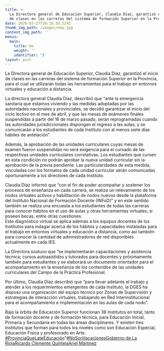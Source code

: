 ```yaml
---
title: >-
  La Directora general de Educación Superior, Claudia Díaz, garantizó el inicio
  de clases en las carreras del sistema de formación Superior en la Provincia
date: 2020-03-27T20:18:39.524Z
thumb_img_path: /images/mep.jpg
content_img_path: ''
menus:
  main:
    title: me
    weight: ''
    identifier: '5'
layout: post
---
```

La Directora general de Educación Superior, Claudia Díaz, garantizó el inicio de clases en las carreras del sistema de formación Superior en la Provincia, para el cual se utilizarán todas las herramientas para el trabajo en entornos virtuales y educación a distancia.

La directora general Claudia Díaz, describió que “ante la emergencia sanitaria que estamos viviendo y las medidas adoptadas por las autoridades nacionales y provinciales, se decidió garantizar el inicio del ciclo lectivo en el mes de abril, y que las mesas de exámenes finales suspendidas a partir del 16 de marzo pasado, serán reprogramadas cuando las autoridades jurisdiccionales dispongan el regreso a las aulas, y se comunicarán a los estudiantes de cada Instituto con al menos siete días hábiles de antelación”.

Además, la aprobación de las unidades curriculares cuyas mesas de examen fueron suspendidas no será exigencia para el cursado de las respectivas unidades curriculares correlativas. Los estudiantes que cursen en esta condición no podrán aprobar la nueva unidad curricular sin la aprobación de la previa pendiente. Las particularidades de esta medida, vinculadas con los formatos de cada unidad curricular serán comunicadas oportunamente a los directores de cada Instituto.

Claudia Díaz informó que “con el fin de poder acompañar y sostener los procesos de enseñanza en cada carrera, se realiza un relevamiento de los nodos virtuales activos y habilitación de nodos nuevos desde la plataforma del Instituto Nacional de Formación Docente (INFoD)” y en este sentido también se realiza una encuesta a los estudiantes de todas las carreras para conocer hábitos en el uso de aulas y otras herramientas virtuales; si poseen becas, entre otras cuestiones.\
Este diagnóstico virtual se aplica además a los equipos docentes de los Institutos para indagar acerca de los hábitos y capacidades instaladas para el trabajo en entornos virtuales y educación a distancia, como así también para conocer la cantidad de administradores de red disponibles actualmente en cada IES.

La Directora sostuvo que “se implementarán capacitaciones y asistencia técnica; cursos autoasistidos y tutorados para docentes y próximamente también para estudiantes y se elaborará un documento orientador para el acompañamiento en la enseñanza de los contenidos de las unidades curriculares del Campo de la Práctica Profesional.

Por último, Claudia Díaz describió que “para llevar adelante el trabajo y atender a los requerimientos emergentes de cada Instituto, la DGES ha dispuso una organización del equipo técnico por Zonas de Supervisión y estrategias de interacción virtuales, trabajando en Red Interinstitucional para el acompañamiento e implementación en las aulas de cada nodo”.

Bajo la órbita de Educación Superior funcionan 38 Institutos en total, tanto de formación docente y de formación técnica, para Educación Inicial, Primaria y Secundaria en todas las áreas disciplinares. Y existen tres Institutos que forman para todos los niveles como son Educación Especial, Educación Física y profesorado en Arte.\
[\#ProvinciaQueLateEducación](https://es-la.facebook.com/hashtag/provinciaquelateeducaci%C3%B3n?source=feed_text&epa=HASHTAG&__xts__%5B0%5D=68.ARBr7Jmf1610SMrC_frkgYYeQaHEPClO_kOS3hKNXYIIIWnrVjqr_FkHr2694zDe05uhrbDYqrjsEa5ZCOg6c6V7IIMprKJNCGTNiYHX0mdl5lgHM0gMEEff_gMseKHdZ6cZwceerrJUrzzlaukRjPe1xN1zoSwc52-0FzXGr7jVpMG56Bd2neiC_15fp_HlodqFv1VdA_d_JUkLXKwiNI28DRb2cAOsciNOEgLJQwXe7yGf9eNgJ0fGJg9-SrCPc333VSF2pkDL-Dc7Yz1qQisDy4iuwv2Vzmm1mGdqm0MJlC5aXxsLqbyzNTjSbrv4MOz8sodiivLS3LF56Lo49zT8y92P&__tn__=%2ANK-R)"[\#NoSonVacaciones](https://es-la.facebook.com/hashtag/nosonvacaciones?source=feed_text&epa=HASHTAG&__xts__%5B0%5D=68.ARBr7Jmf1610SMrC_frkgYYeQaHEPClO_kOS3hKNXYIIIWnrVjqr_FkHr2694zDe05uhrbDYqrjsEa5ZCOg6c6V7IIMprKJNCGTNiYHX0mdl5lgHM0gMEEff_gMseKHdZ6cZwceerrJUrzzlaukRjPe1xN1zoSwc52-0FzXGr7jVpMG56Bd2neiC_15fp_HlodqFv1VdA_d_JUkLXKwiNI28DRb2cAOsciNOEgLJQwXe7yGf9eNgJ0fGJg9-SrCPc333VSF2pkDL-Dc7Yz1qQisDy4iuwv2Vzmm1mGdqm0MJlC5aXxsLqbyzNTjSbrv4MOz8sodiivLS3LF56Lo49zT8y92P&__tn__=%2ANK-R)[Gobierno de La Rioja](https://www.facebook.com/gobiernodelarioja/?__xts__%5B0%5D=68.ARCYZrsfJ1UFxTTOvLnDRya0Qoteg4omwwYzVbpquEEQms848-2txiZapwcepqUVBMUHkbrPwTWjZARY33UhM_0zu_klUwT8UK2KV_EUjjRreY5VzwhRktjG9bMq65d06bvVH821n-B1bLl8uR_jQeesgepO9us6mnJ-_yTtw3qD6jDsStzUAaCfeCjctqcRNUnfqtwOUNBYDEUkCLqk1fzHfN4zf-GsxtQ4d4XyDukyugSDJLliywIbRRQl1ka9pClyn5YJ-rtj6-BLdaXCN1-XGsO0SR5Cl8g4OlJ8G6J_XjU9ttieOhqTkeIbru8JHCQvDGDZg2fNQxTiYwntAM9RIRBv&__xts__%5B1%5D=68.ARBr7Jmf1610SMrC_frkgYYeQaHEPClO_kOS3hKNXYIIIWnrVjqr_FkHr2694zDe05uhrbDYqrjsEa5ZCOg6c6V7IIMprKJNCGTNiYHX0mdl5lgHM0gMEEff_gMseKHdZ6cZwceerrJUrzzlaukRjPe1xN1zoSwc52-0FzXGr7jVpMG56Bd2neiC_15fp_HlodqFv1VdA_d_JUkLXKwiNI28DRb2cAOsciNOEgLJQwXe7yGf9eNgJ0fGJg9-SrCPc333VSF2pkDL-Dc7Yz1qQisDy4iuwv2Vzmm1mGdqm0MJlC5aXxsLqbyzNTjSbrv4MOz8sodiivLS3LF56Lo49zT8y92P&fref=mentions&__tn__=K-R)[Ricardo Clemente Quintela](https://www.facebook.com/quintela.ricardo.clemente/?__xts__%5B0%5D=68.ARCYZrsfJ1UFxTTOvLnDRya0Qoteg4omwwYzVbpquEEQms848-2txiZapwcepqUVBMUHkbrPwTWjZARY33UhM_0zu_klUwT8UK2KV_EUjjRreY5VzwhRktjG9bMq65d06bvVH821n-B1bLl8uR_jQeesgepO9us6mnJ-_yTtw3qD6jDsStzUAaCfeCjctqcRNUnfqtwOUNBYDEUkCLqk1fzHfN4zf-GsxtQ4d4XyDukyugSDJLliywIbRRQl1ka9pClyn5YJ-rtj6-BLdaXCN1-XGsO0SR5Cl8g4OlJ8G6J_XjU9ttieOhqTkeIbru8JHCQvDGDZg2fNQxTiYwntAM9RIRBv&__xts__%5B1%5D=68.ARBr7Jmf1610SMrC_frkgYYeQaHEPClO_kOS3hKNXYIIIWnrVjqr_FkHr2694zDe05uhrbDYqrjsEa5ZCOg6c6V7IIMprKJNCGTNiYHX0mdl5lgHM0gMEEff_gMseKHdZ6cZwceerrJUrzzlaukRjPe1xN1zoSwc52-0FzXGr7jVpMG56Bd2neiC_15fp_HlodqFv1VdA_d_JUkLXKwiNI28DRb2cAOsciNOEgLJQwXe7yGf9eNgJ0fGJg9-SrCPc333VSF2pkDL-Dc7Yz1qQisDy4iuwv2Vzmm1mGdqm0MJlC5aXxsLqbyzNTjSbrv4MOz8sodiivLS3LF56Lo49zT8y92P&fref=mentions&__tn__=K-R)[Ariel Martinez](https://www.facebook.com/ArielMartinezLR/?__xts__%5B0%5D=68.ARCYZrsfJ1UFxTTOvLnDRya0Qoteg4omwwYzVbpquEEQms848-2txiZapwcepqUVBMUHkbrPwTWjZARY33UhM_0zu_klUwT8UK2KV_EUjjRreY5VzwhRktjG9bMq65d06bvVH821n-B1bLl8uR_jQeesgepO9us6mnJ-_yTtw3qD6jDsStzUAaCfeCjctqcRNUnfqtwOUNBYDEUkCLqk1fzHfN4zf-GsxtQ4d4XyDukyugSDJLliywIbRRQl1ka9pClyn5YJ-rtj6-BLdaXCN1-XGsO0SR5Cl8g4OlJ8G6J_XjU9ttieOhqTkeIbru8JHCQvDGDZg2fNQxTiYwntAM9RIRBv&__xts__%5B1%5D=68.ARBr7Jmf1610SMrC_frkgYYeQaHEPClO_kOS3hKNXYIIIWnrVjqr_FkHr2694zDe05uhrbDYqrjsEa5ZCOg6c6V7IIMprKJNCGTNiYHX0mdl5lgHM0gMEEff_gMseKHdZ6cZwceerrJUrzzlaukRjPe1xN1zoSwc52-0FzXGr7jVpMG56Bd2neiC_15fp_HlodqFv1VdA_d_JUkLXKwiNI28DRb2cAOsciNOEgLJQwXe7yGf9eNgJ0fGJg9-SrCPc333VSF2pkDL-Dc7Yz1qQisDy4iuwv2Vzmm1mGdqm0MJlC5aXxsLqbyzNTjSbrv4MOz8sodiivLS3LF56Lo49zT8y92P&fref=mentions&__tn__=K-R)